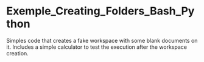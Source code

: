 # Exemple_Creating_Folders_Bash_Python
 Simples code that creates a fake workspace with some blank documents on it. Includes a simple calculator to test the execution after the workspace creation.
